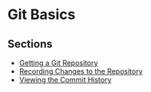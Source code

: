 # Git Basics

## Sections
- [Getting a Git Repository][c2_1]
- [Recording Changes to the Repository][c2_2]
- [Viewing the Commit History][c2_3]

[c2_1]: <chapter_2_1.md> "Getting a Git Repository"
[c2_2]: <chapter_2_2.md> "Recording Changes to the Repository"
[c2_3]: <chapter_2_3.md> "Viewing the Commit History"
